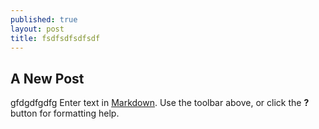 ```yaml
---
published: true
layout: post
title: fsdfsdfsdfsdf
---
```

## A New Post
gfdgdfgdfg
Enter text in [Markdown](http://daringfireball.net/projects/markdown/). Use the toolbar above, or click the **?** button for formatting help.
